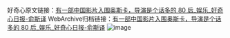 好奇心原文链接：[有一部中国影片入围奥斯卡，导演是个话多的 80 后_娱乐_好奇心日报-俞斯译](https://www.qdaily.com/articles/5325.html)
WebArchive归档链接：[有一部中国影片入围奥斯卡，导演是个话多的 80 后_娱乐_好奇心日报-俞斯译](http://web.archive.org/web/20190623164544/https://www.qdaily.com/articles/5325.html)
![image](http://ww3.sinaimg.cn/large/007d5XDply1g3wh8mo7dhj30u02q87wh)